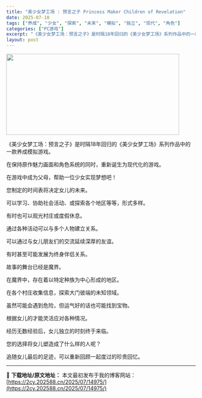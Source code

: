 ```yaml
---
title: "美少女梦工场 : 预言之子 Princess Maker Children of Revelation"
date: 2025-07-10
tags: ["养成", "少女", "探索", "未来", "模拟", "独立", "现代", "角色"]
categories: ["PC游戏"]
excerpt: "《美少女梦工场：预言之子》是时隔18年回归的《美少女梦工场》系列作品中的一款养成模拟游戏。 在保持原作魅力画面和角色系统的同时，重新诞生为现代化的游戏。 在游戏中成为父母，帮助一位少女实现梦想吧！ 您制定的时间表将决定女儿的未来。 可以学习、协助社会活动、或探索各个地区等等，形式多样。 有时也可以观&hellip;"
layout: post
---
```


<img class="aligncenter size-full wp-image-14946" src="https://2cy.202588.cn/wp-content/uploads/2025/07/2025071013553699.webp" alt="" width="460" height="215" />

《美少女梦工场：预言之子》是时隔18年回归的《美少女梦工场》系列作品中的一款养成模拟游戏。

在保持原作魅力画面和角色系统的同时，重新诞生为现代化的游戏。

在游戏中成为父母，帮助一位少女实现梦想吧！

您制定的时间表将决定女儿的未来。

可以学习、协助社会活动、或探索各个地区等等，形式多样。

有时也可以观光村庄或度假休息。

通过各种活动可以与多个人物建立关系。

可以通过与女儿朋友们的交流延续深厚的友谊。

有时甚至可能发展为终身伴侣关系。

故事的舞台已经是魔界。

在魔界中，存在着以特定种族为中心形成的地区。

在各个村庄收集信息，探索大门彼端的未知领域。

虽然可能会遇到危险，但运气好的话也可能找到宝物。

根据女儿的才能灵活应对各种情况。

经历无数经验后，女儿独立的时刻终于来临。

您的选择将女儿塑造成了什么样的人呢？

追随女儿最后的足迹，可以重新回顾一起度过的珍贵回忆。

---
📖 **下载地址/原文地址：** 本文最初发布于我的博客网站：[https://2cy.202588.cn/2025/07/14975/](https://2cy.202588.cn/2025/07/14975/)
